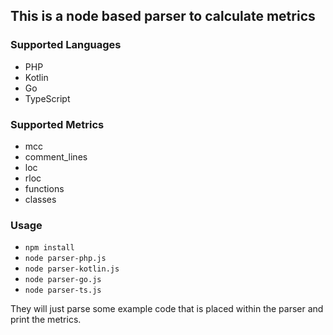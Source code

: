 ## This is a node based parser to calculate metrics

### Supported Languages

- PHP
- Kotlin
- Go
- TypeScript

### Supported Metrics

- mcc
- comment_lines
- loc
- rloc
- functions
- classes

### Usage

- `npm install`
- `node parser-php.js`
- `node parser-kotlin.js`
- `node parser-go.js`
- `node parser-ts.js`

They will just parse some example code that is placed within the parser and print the metrics.
